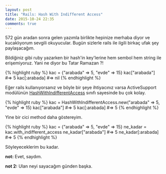 ```yaml
---
layout: post
title: "Rails: Hash With Indifferent Access"
date: 2015-10-24 22:35
comments: true
---
```


572 gün aradan sonra gelen yazımla birlikte hepinize merhaba diyor ve kucaklıyorum sevgili okuyucular.
Bugün sizlerle rails ile ilgili birkaç ufak şey paylaşacağım.

<!-- more -->

Bildiğiniz gibi ruby yazarken bir hash'in key'lerine hem sembol hem string ile erişemiyoruz. Yani ne diyor bu Tatar Ramazan ?!

{% highlight ruby %}
kac = {"arabada" => 5, "evde" => 15}
kac["arabada"] #=> 5
kac[:arabada] #=> nil
{% endhighlight %}

Eğer rails kullanıyorsanız ve böyle bir şeye ihtiyacınız varsa ActiveSupport modülünün [HashWithIndifferentAccess](https://github.com/rails/rails/blob/master/activesupport/lib/active_support/hash_with_indifferent_access.rb) sınıfı sayesinde bu çok kolay.

{% highlight ruby %}
kac = HashWithIndifferentAccess.new("arabada" => 5, "evde" => 15)
kac["arabada"] #=> 5
kac[:arabada] #=> 5
{% endhighlight %}

Yine bir cici method daha göstereyim. 

{% highlight ruby %}
kac = {"arabada" => 5, "evde" => 15}
ne_kadar = kac.with_indifferent_access
ne_kadar["arabada"] #=> 5
ne_kadar[:arabada] #=> 5
{% endhighlight %}

Söyleyeceklerim bu kadar.

**not:** Evet, saydım.

**not 2:** Ulan neyi sayacağım günden başka.

